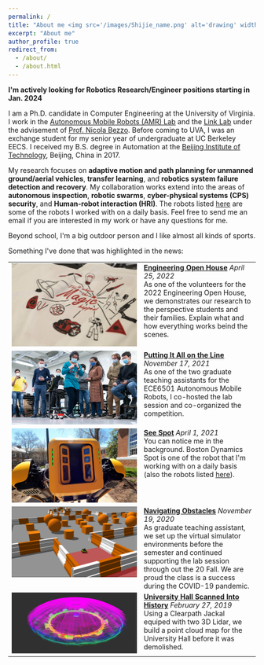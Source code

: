 ```yaml
---
permalink: /
title: "About me <img src='/images/Shijie_name.png' alt='drawing' width='150px'/>"
excerpt: "About me"
author_profile: true
redirect_from: 
  - /about/
  - /about.html
---
```

**I'm actively looking for Robotics Research/Engineer positions starting in Jan. 2024**

I am a Ph.D. candidate in Computer Engineering at the University of Virginia. I work in the [Autonomous Mobile Robots (AMR) Lab](https://www.bezzorobotics.com/) and the [Link Lab](https://engineering.virginia.edu/link-lab) under the advisement of [Prof. Nicola Bezzo](https://engineering.virginia.edu/faculty/nicola-bezzo). Before coming to UVA, I was an exchange student for my senior year of undergraduate at UC Berkeley EECS. I received my B.S. degree in Automation at the [Beijing Institute of Technology](https://english.bit.edu.cn/), Beijing, China in 2017.

My research focuses on **adaptive motion and path planning for unmanned ground/aerial vehicles**, **transfer learning**, and **robotics system failure detection and recovery**. My collaboration works extend into the areas of **autonomous inspection**, **robotic swarms**, **cyber-physical systems (CPS) security**, and **Human-robot interaction (HRI)**. The robots listed [here](https://www.bezzorobotics.com/lab-robots) are some of the robots I worked with on a daily basis. Feel free to send me an email if you are interested in my work or have any questions for me.

Beyond school, I'm a big outdoor person and I like almost all kinds of sports.

Something I've done that was highlighted in the news:

<style>
td, th {
   border: none!important;
}
</style>

<!-- 
news1[AMR 21 News](https://engineering.virginia.edu/news/2021/11/putting-it-all-line)
news2[Spot](https://engineering.virginia.edu/news/2021/04/see-spot)
news3[pandemic AMR](https://engineering.virginia.edu/news/2020/11/navigating-obstacles)
news4[map U-Hall](https://news.virginia.edu/content/demolition-looming-university-hall-scanned-photographed-history?utm_source=DailyReport&utm_medium=email&utm_campaign=news) -->

<table>
    <tr>
        <td valign="top" width="255px" style="border: 0px;">
            <img src="/images/news/open_house.jpg" width="255">
        </td>
        <td valign="top" style="border: 0px;">
            <a href="https://news.virginia.edu/content/engineering-open-house-first-pandemic-draws-1000-curious-visitors"><strong>Engineering Open House</strong></a>
            <em>April 25, 2022</em><br>
            As one of the volunteers for the 2022 Engineering Open House, we demonstrates our research to the perspective students and their families. Explain what and how everything works beind the scenes.
        </td>						
    </tr>
    <tr>
        <td valign="top" width="255px" style="border: 0px;">
            <img src="/images/news/AMR_21.jpg" width="255">
        </td>
        <td valign="top" style="border: 0px;">
            <a href="https://engineering.virginia.edu/news/2021/11/putting-it-all-line"><strong>Putting It All on the Line</strong></a>
            <em>November 17, 2021</em><br>
            As one of the two graduate teaching assistants for the ECE6501 Autonomous Mobile Robots, I co-hosted the lab session and co-organized the competition.
        </td>						
    </tr>
    <tr>
        <td valign="top" width="255px" style="border: 0px;">
            <img src="/images/news/spot.jpg" width="255">
        </td>
        <td valign="top" style="border: 0px;">
            <a href="https://engineering.virginia.edu/news/2021/04/see-spot"><strong>See Spot</strong></a>
            <em>April 1, 2021</em><br>
            You can notice me in the background. Boston Dynamics Spot is one of the robot that I'm working with on a daily basis (also the robots listed <a href="https://www.bezzorobotics.com/lab-robots">here</a>).
        </td>						
    </tr>
    <tr>
        <td valign="top" width="255px" style="border: 0px;">
            <img src="/images/news/AMR_19.png" width="255">
        </td>
        <td valign="top" style="border: 0px;">
            <a href="https://engineering.virginia.edu/news/2020/11/navigating-obstacles"><strong>Navigating Obstacles</strong></a>
            <em>November 19, 2020</em><br>
            As graduate teaching assistant, we set up the virtual simulator environments before the semester and continued supporting the lab session through out the 20 Fall. We are proud the class is a success during the COVID-19 pandemic.
        </td>						
    </tr>
    <tr>
        <td valign="top" width="255px" style="border: 0px;">
            <img src="/images/news/u_hall.jpg" width="255">
        </td>
        <td valign="top" style="border: 0px;">
            <a href="https://news.virginia.edu/content/demolition-looming-university-hall-scanned-photographed-history?utm_source=DailyReport&utm_medium=email&utm_campaign=news"><strong>University Hall Scanned Into History</strong></a>
            <em>February 27, 2019</em><br>
            Using a Clearpath Jackal equiped with two 3D Lidar, we build a point cloud map for the University Hall before it was demolished.
        </td>						
    </tr>
    
</table>

